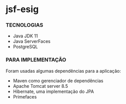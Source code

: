# jsf-esig

### TECNOLOGIAS 

- Java JDK 11
- Java ServerFaces
- PostgreSQL

### PARA IMPLEMENTAÇÃO

Foram usadas algumas dependências para a aplicação:

- Maven como gerenciador de dependências
- Apache Tomcat server 8.5
- Hibernate, uma implementação do JPA
- Primefaces



